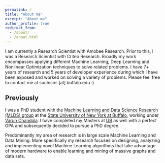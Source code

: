 ```yaml
---
permalink: /
title: "About me"
excerpt: "About me"
author_profile: true
redirect_from: 
  - /about/
  - /about.html
---
```


I am currently a Research Scientist with Amobee Research. Prior to this, I was a Research Scientist with Criteo Research. Broadly my work encompasses applying different Machine Learning, Deep Learning and Nonlinear Optimization techniques to solve related problems. I have 7+ years of research and 5 years of developer experience during which I have been exposed and worked on solving a variety of problems. Please feel free to contact me at suchismi [at] buffalo.edu :)

Previously
----
I was a PhD student with the [Machine Learning and Data Science Research (MLDS) group](http://www.cse.buffalo.edu/ubds/) at the [State University of New York at Buffalo](http://www.buffalo.edu), working under [Varun Chandola](http://www.cse.buffalo.edu/~chandola). I have completed my Masters at [UB](http://www.buffalo.edu) as well with a perfect GPA and subsequently decided to pursue a PhD degree.

Predominantly my area of research is in large scale Machine Learning and Data Mining. More specifically my research focuses on designing, analyzing and implementing novel Machine Learning algorithms that take advantage of modern hardware to enable learning and mining of massive graphs and data sets.